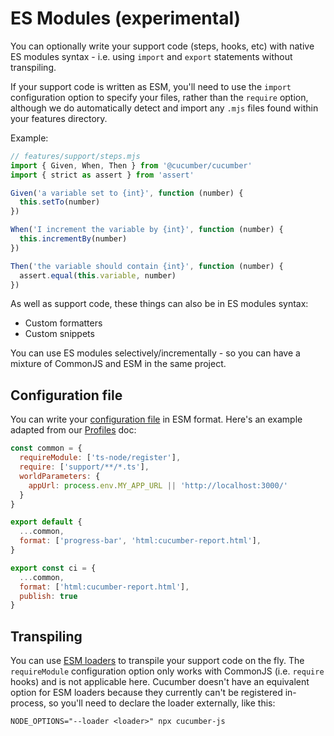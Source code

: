 # ES Modules (experimental)

You can optionally write your support code (steps, hooks, etc) with native ES modules syntax - i.e. using `import` and `export` statements without transpiling.

If your support code is written as ESM, you'll need to use the `import` configuration option to specify your files, rather than the `require` option, although we do automatically detect and import any `.mjs` files found within your features directory.

Example:

```javascript
// features/support/steps.mjs
import { Given, When, Then } from '@cucumber/cucumber'
import { strict as assert } from 'assert'

Given('a variable set to {int}', function (number) {
  this.setTo(number)
})

When('I increment the variable by {int}', function (number) {
  this.incrementBy(number)
})

Then('the variable should contain {int}', function (number) {
  assert.equal(this.variable, number)
})
```

As well as support code, these things can also be in ES modules syntax:

- Custom formatters
- Custom snippets

You can use ES modules selectively/incrementally - so you can have a mixture of CommonJS and ESM in the same project.

## Configuration file

You can write your [configuration file](./configuration.md#files) in ESM format. Here's an example adapted from our [Profiles](./profiles.md) doc:

```javascript
const common = {
  requireModule: ['ts-node/register'],
  require: ['support/**/*.ts'],
  worldParameters: {
    appUrl: process.env.MY_APP_URL || 'http://localhost:3000/'
  }
}

export default {
  ...common,
  format: ['progress-bar', 'html:cucumber-report.html'],
}

export const ci = {
  ...common,
  format: ['html:cucumber-report.html'],
  publish: true
}
```

## Transpiling

You can use [ESM loaders](https://nodejs.org/api/esm.html#loaders) to transpile your support code on the fly. The `requireModule` configuration option only works with CommonJS (i.e. `require` hooks) and is not applicable here. Cucumber doesn't have an equivalent option for ESM loaders because they currently can't be registered in-process, so you'll need to declare the loader externally, like this:

```shell
NODE_OPTIONS="--loader <loader>" npx cucumber-js
```
